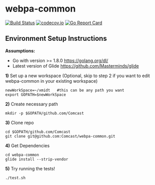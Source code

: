 # webpa-common

[![Build Status](https://travis-ci.org/Comcast/webpa-common.svg?branch=master)](https://travis-ci.org/Comcast/webpa-common) 
[![codecov.io](http://codecov.io/github/Comcast/webpa-common/coverage.svg?branch=master)](http://codecov.io/github/Comcast/webpa-common?branch=master)
[![Go Report Card](https://goreportcard.com/badge/github.com/Comcast/webpa-common)](https://goreportcard.com/report/github.com/Comcast/webpa-common)

## Environment Setup Instructions

**Assumptions:**
  - Go with version >= 1.8.0 https://golang.org/dl/
  - Latest version of Glide https://github.com/Masterminds/glide


**1)** Set up a new workspace (Optional, skip to step 2 if you want to edit webpa-common in your existing workspace)
```
newWorkSpace=~/xmidt   #this can be any path you want
export GOPATH=$newWorkSpace
```
**2)** Create necessary path
```
mkdir -p $GOPATH/github.com/Comcast
```
**3)** Clone repo
 ```
 cd $GOPATH/github.com/Comcast
 git clone git@github.com:Comcast/webpa-common.git
 ```
**4)** Get Dependencies
 ```
 cd webpa-common
 glide install --strip-vendor
 ```
 
**5)** Try running the tests!
  ```
  ./test.sh
  ```
  
